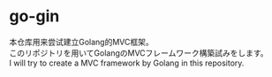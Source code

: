 # go-gin

本仓库用来尝试建立Golang的MVC框架。<br/>
このリポジトリを用いてGolangのMVCフレームワーク構築試みをします。<br/>
I will try to create a MVC framework by Golang in this repository.
